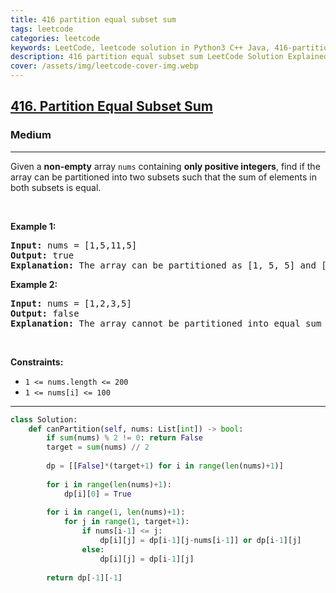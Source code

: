 ```yaml
---
title: 416 partition equal subset sum
tags: leetcode
categories: leetcode
keywords: LeetCode, leetcode solution in Python3 C++ Java, 416-partition-equal-subset-sum solution
description: 416 partition equal subset sum LeetCode Solution Explained
cover: /assets/img/leetcode-cover-img.webp
---
```





<h2><a href="https://leetcode.com/problems/partition-equal-subset-sum/">416. Partition Equal Subset Sum</a></h2><h3>Medium</h3><hr><div><p>Given a <strong>non-empty</strong> array <code>nums</code> containing <strong>only positive integers</strong>, find if the array can be partitioned into two subsets such that the sum of elements in both subsets is equal.</p>

<p>&nbsp;</p>
<p><strong>Example 1:</strong></p>

<pre><strong>Input:</strong> nums = [1,5,11,5]
<strong>Output:</strong> true
<strong>Explanation:</strong> The array can be partitioned as [1, 5, 5] and [11].
</pre>

<p><strong>Example 2:</strong></p>

<pre><strong>Input:</strong> nums = [1,2,3,5]
<strong>Output:</strong> false
<strong>Explanation:</strong> The array cannot be partitioned into equal sum subsets.
</pre>

<p>&nbsp;</p>
<p><strong>Constraints:</strong></p>

<ul>
	<li><code>1 &lt;= nums.length &lt;= 200</code></li>
	<li><code>1 &lt;= nums[i] &lt;= 100</code></li>
</ul>
</div>

---




```python
class Solution:
    def canPartition(self, nums: List[int]) -> bool:
        if sum(nums) % 2 != 0: return False
        target = sum(nums) // 2
        
        dp = [[False]*(target+1) for i in range(len(nums)+1)]
        
        for i in range(len(nums)+1):
            dp[i][0] = True
        
        for i in range(1, len(nums)+1):
            for j in range(1, target+1):
                if nums[i-1] <= j:
                    dp[i][j] = dp[i-1][j-nums[i-1]] or dp[i-1][j]
                else:
                    dp[i][j] = dp[i-1][j]
        
        return dp[-1][-1]
```
